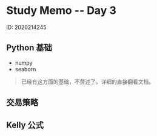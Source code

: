 # Study Memo -- Day 3

ID: 2020214245

## Python 基础

* numpy
* seaborn

> 已经有这方面的基础，不赘述了，详细的直接翻看文档。

## 交易策略

## Kelly 公式
